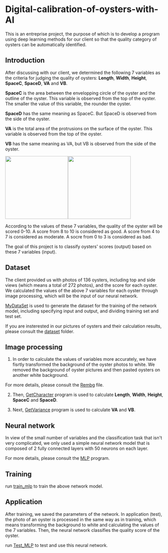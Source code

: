 # Digital-calibration-of-oysters-with-AI
This is an entreprise project, the purpose of which is to develop a program using deep learning methods for our client so that the quality category of oysters can be automatically identified.

## Introduction
After discussing with our client, we determined the following 7 variables as the criteria for judging the quality of oysters: **Length**, **Width**, **Height**, **SpaceC**, **SpaceD**, **VA** and **VB**.

**SpaceC** is the area between the envelopping circle of the oyster and the outline of the oyster. This variable is observed from the top of the oyster. The smaller the value of this variable, the rounder the oyster.

**SpaceD** has the same meaning as SpaceC. But SpaceD is observed from the side of the oyster.

**VA** is the total area of the protrusions on the surface of the oyster. This variable is observed from the top of the oyster.

**VB** has the same meaning as VA, but VB is observed from the side of the oyster.

<img src="https://github.com/Weizhe-JIA/3.Digital-calibration-of-oysters-with-AI/blob/main/imgs/001d.png" width="200"/><img src="https://github.com/Weizhe-JIA/3.Digital-calibration-of-oysters-with-AI/blob/main/imgs/001d.png" width="200"/>

According to the values of these 7 variables, the quality of the oyster will be scored 0-10. A score from 8 to 10 is considered as good. A score from 4 to 7 is considered as moderate. A socre from 0 to 3 is considered as bad.

The goal of this project is to classify oysters' scores (output) based on these 7 variables (input).

## Dataset
The client provided us with photos of 136 oysters, including top and side views (which means a total of 272 photos), and the score for each oyster. We calculated the values of the above 7 variables for each oyster through image processing, which will be the input of our neural network.

[MyDataSet](https://github.com/Weizhe-JIA/3.Digital-calibration-of-oysters-with-AI/blob/main/dataset/MyDataSet.py/) is used to generate the dataset for the training of the network model, including specifying input and output, and dividing training set and test set.

If you are insterested in our pictures of oysters and their calculation results, please consult the [dataset](/) folder.

## Image processing
1. In order to calculate the values of variables more accurately, we have fisrtly transformed the background of the oyster photos to white. We removed the background of oyster pictures and then pasted oysters on another white background.

For more details, please consult the [Rembg](https://github.com/Weizhe-JIA/3.Digital-calibration-of-oysters-with-AI/blob/main/image%20processing/Rembg.py/) file.

2. Then, [GetCharacter](https://github.com/Weizhe-JIA/3.Digital-calibration-of-oysters-with-AI/blob/main/image%20processing/GetCharacter.py/) program is used to calculate **Length**, **Width**, **Height**, **SpaceC** and **SpaceD**.

3. Next, [GetVariance](https://github.com/Weizhe-JIA/3.Digital-calibration-of-oysters-with-AI/blob/main/image%20processing/GetVariance.py/) program is used to calculate **VA** and **VB**.

## Neural network
In view of the small number of variables and the classification task that isn't very complicated, we only used a simple neural network model that is composed of 2 fully connected layers with 50 neurons on each layer.

For more details, please consult the [MLP](https://github.com/Weizhe-JIA/3.Digital-calibration-of-oysters-with-AI/blob/main/network/MLP.py/) program.

## Training
run [train_mlp](/) to train the above network model.

## Application
After training, we saved the parameters of the network. In application (test), the photo of an oyster is processed in the same way as in training, which means transforming the background to white and calculating the values of the 7 variables. Then, the neural network classifies the quality score of the oyster.

run [Test_MLP](/) to test and use this neural network.
